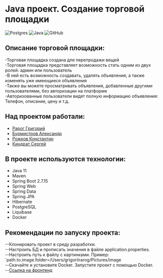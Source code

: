 # **Java проект. Создание торговой площадки**
![Postgres](https://img.shields.io/badge/postgres-%23316192.svg?style=for-the-badge&logo=postgresql&logoColor=white)
![Java](https://img.shields.io/badge/java-%23ED8B00.svg?style=for-the-badge&logo=java&logoColor=white)
![GitHub](https://img.shields.io/badge/github-%23121011.svg?style=for-the-badge&logo=github&logoColor=white)

## **Описание торговой площадки:**
-Торговая площадка создана для перепродажи вещей<br>
-Торговая площадка представляет возможность стать одним из двух ролей: админ или пользователь<br>
-В ней есть возможность создавать, удалять объявления, а также изменять уже имеющиеся объявления<br>
-Также вы можете просматривать объявления, добавленные другими пользователями, без авторизации на платформе<br>
-Авторизованные пользователи видят полную информацию объявления: Телефон, описание, цену и т.д.

## **Над проектом работали:**
- [Рарог Григорий](https://github.com/Grigorii-star)
- [Бурмистров Александр](https://github.com/AlexandrBurmistroff)
- [Рожков Константин](https://github.com/KrozhDev)
- [Киндрат Сергей](https://github.com/Kinserega)

## В проекте используются технологии:
- Java 11
- Maven
- Spring Boot 2.7.15
- Spring Web
- Spring Data
- Spring JPA
- Hibernate
- PostgreSQL
- Liquibase
- Docker

## Рекомендации по запуску проекта:
--Клонировать проект в среду разработки.<br>
--Настроить БД и прописать значения в файле application.properties.<br>
--Настроить путь к файлу с картинками. Пример: `path.to.image.folder=/Users/grigoriirarog/Pictures/image<br>
--Скачайте и установите Docker. Запустите проект с помощью Docker.<br>
--[Ссылка на фронтенд](https://drive.google.com/uc?id=1UZTpeTAQpC4ANkHEFAGK2yjTFzZhXLPz&export=download)
